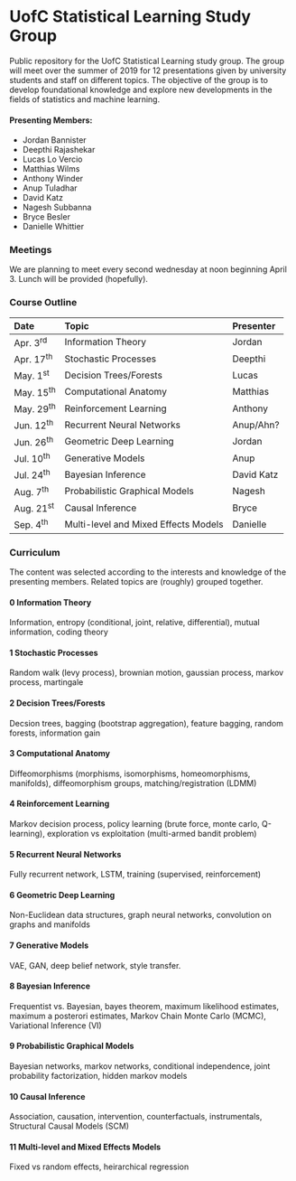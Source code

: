 # UofC Statistical Learning Study Group
Public repository for the UofC Statistical Learning study group. The group will meet over the summer of 2019 for 12 presentations given by university students and staff on different topics. The objective of the group is to develop foundational knowledge and explore new developments in the fields of statistics and machine learning. 

#### Presenting Members:
- Jordan Bannister
- Deepthi Rajashekar
- Lucas Lo Vercio
- Matthias Wilms
- Anthony Winder
- Anup Tuladhar
- David Katz
- Nagesh Subbanna
- Bryce Besler
- Danielle Whittier


### Meetings
We are planning to meet every second wednesday at noon beginning April 3. Lunch will be provided (hopefully). 

### Course Outline

| Date                     | Topic                                          | Presenter    |
|:------------------------ |:---------------------------------------------- |:---------    |
| Apr. 3<sup>rd</sup>      | Information Theory                             | Jordan       |
| Apr. 17<sup>th</sup>     | Stochastic Processes                           | Deepthi      |
| May. 1<sup>st</sup>      | Decision Trees/Forests                         | Lucas        |
| May. 15<sup>th</sup>     | Computational Anatomy                          | Matthias     |
| May. 29<sup>th</sup>     | Reinforcement Learning                         | Anthony      |
| Jun. 12<sup>th</sup>     | Recurrent Neural Networks                      | Anup/Ahn?    |
| Jun. 26<sup>th</sup>     | Geometric Deep Learning                        | Jordan       |
| Jul. 10<sup>th</sup>     | Generative Models                              | Anup         |
| Jul. 24<sup>th</sup>     | Bayesian Inference                             | David Katz   |
| Aug. 7<sup>th</sup>      | Probabilistic Graphical Models                 | Nagesh       |
| Aug. 21<sup>st</sup>     | Causal Inference                               | Bryce        |
| Sep. 4<sup>th</sup>      | Multi-level and Mixed Effects Models           | Danielle     |



### Curriculum
The content was selected according to the interests and knowledge of the presenting members. Related topics are (roughly) grouped together.

#### 0 Information Theory 
Information, entropy (conditional, joint, relative, differential), mutual information, coding theory

#### 1 Stochastic Processes
Random walk (levy process), brownian motion, gaussian process, markov process, martingale

#### 2 Decision Trees/Forests 
Decsion trees, bagging (bootstrap aggregation), feature bagging, random forests, information gain

#### 3 Computational Anatomy 
Diffeomorphisms (morphisms, isomorphisms, homeomorphisms, manifolds), diffeomorphism groups, matching/registration (LDMM)

#### 4 Reinforcement Learning 
Markov decision process, policy learning (brute force, monte carlo, Q-learning), exploration vs exploitation (multi-armed bandit problem)

#### 5 Recurrent Neural Networks 
Fully recurrent network, LSTM, training (supervised, reinforcement)

#### 6 Geometric Deep Learning
Non-Euclidean data structures, graph neural networks, convolution on graphs and manifolds

#### 7 Generative Models 
VAE, GAN, deep belief network, style transfer.

#### 8 Bayesian Inference 
Frequentist vs. Bayesian, bayes theorem, maximum likelihood estimates, maximum a posterori estimates, Markov Chain Monte Carlo (MCMC), Variational Inference (VI)

#### 9 Probabilistic Graphical Models
Bayesian networks, markov networks, conditional independence, joint probability factorization, hidden markov models

#### 10 Causal Inference
Association, causation, intervention, counterfactuals, instrumentals, Structural Causal Models (SCM)

#### 11 Multi-level and Mixed Effects Models 
Fixed vs random effects, heirarchical regression

